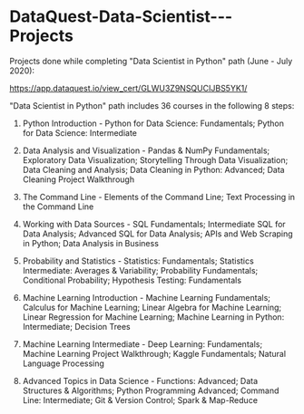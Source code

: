 # DataQuest-Data-Scientist---Projects
Projects done while completing "Data Scientist in Python" path (June - July 2020): 

https://app.dataquest.io/view_cert/GLWU3Z9NSQUCIJBS5YK1/

"Data Scientist in Python" path includes 36 courses in the following 8 steps:

1. Python Introduction - Python for Data Science: Fundamentals; Python for Data Science: Intermediate

2. Data Analysis and Visualization - Pandas & NumPy Fundamentals; Exploratory Data Visualization; Storytelling Through Data Visualization; Data Cleaning and Analysis; Data Cleaning in Python: Advanced; Data Cleaning Project Walkthrough

3. The Command Line - Elements of the Command Line; Text Processing in the Command Line

4. Working with Data Sources - SQL Fundamentals; Intermediate SQL for Data Analysis; Advanced SQL for Data Analysis; APIs and Web Scraping in Python; Data Analysis in Business

5. Probability and Statistics - Statistics: Fundamentals; Statistics Intermediate: Averages & Variability; Probability Fundamentals; Conditional Probability; Hypothesis Testing: Fundamentals

6. Machine Learning Introduction - Machine Learning Fundamentals; Calculus for Machine Learning; Linear Algebra for Machine Learning; Linear Regression for Machine Learning; Machine Learning in Python: Intermediate; Decision Trees

7. Machine Learning Intermediate - Deep Learning: Fundamentals; Machine Learning Project Walkthrough; Kaggle Fundamentals; Natural Language Processing

8. Advanced Topics in Data Science - Functions: Advanced; Data Structures & Algorithms; Python Programming Advanced; Command Line: Intermediate; Git & Version Control; Spark & Map-Reduce
